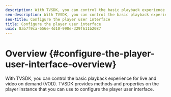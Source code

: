 ```yaml
---
description: With TVSDK, you can control the basic playback experience for live and video on demand (VOD). TVSDK provides methods and properties on the player instance that you can use to configure the player user interface.
seo-description: With TVSDK, you can control the basic playback experience for live and video on demand (VOD). TVSDK provides methods and properties on the player instance that you can use to configure the player user interface.
seo-title: Configure the player user interface
title: Configure the player user interface
uuid: 8ab7f9ca-656e-4d10-990e-329f611b2087
---
```


# Overview {#configure-the-player-user-interface-overview}

With TVSDK, you can control the basic playback experience for live and video on demand (VOD). TVSDK provides methods and properties on the player instance that you can use to configure the player user interface.
